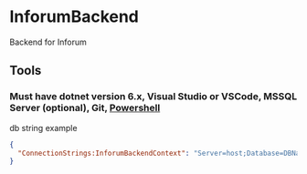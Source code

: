 # InforumBackend

Backend for Inforum

## Tools

### Must have dotnet version 6.x, Visual Studio or VSCode, MSSQL Server (optional), Git, [Powershell](https://github.com/PowerShell/PowerShell/releases)

db string example

```json
{
  "ConnectionStrings:InforumBackendContext": "Server=host;Database=DBName;User=user;Password=Test@123;"
}
```
